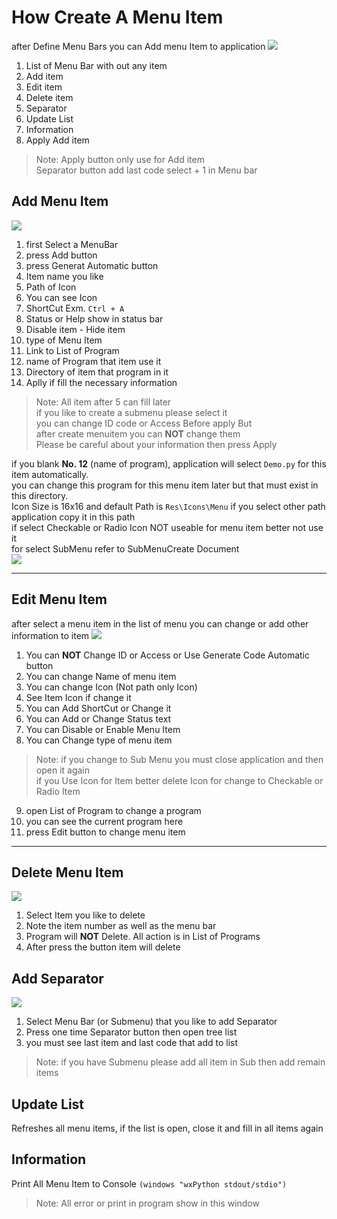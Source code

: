 How Create A Menu Item
======================
after Define Menu Bars you can Add menu Item to application
![](images/1/amni1-1.jpg)

1. List of Menu Bar with out any item
2. Add item 
3. Edit item
4. Delete item
5. Separator
6. Update List
7. Information
8. Apply Add item

> Note:
> Apply button only use for Add item  
> Separator button add last code select + 1 in Menu bar

Add Menu Item
--------

![](images/1/amni2-1.jpg)

1. first Select a MenuBar
2. press Add button
3. press Generat Automatic button 
4. Item name you like 
5. Path of Icon
6. You can see Icon
7. ShortCut Exm. ``Ctrl + A``
8. Status or Help show in status bar
9. Disable item - Hide item
10. type of Menu Item
11. Link to List of Program 
12. name of Program that item use it
13. Directory of item that program in it
14. Aplly if fill the necessary information

> Note: All item after 5 can fill later   
> if you like to create a submenu please select it  
> you can change ID code or Access Before apply But   
> after create menuitem you can **NOT** change them  
> Please be careful about your information then press Apply

if you blank **No. 12** (name of program), application will select ``Demo.py`` for this item automatically.    
you can change this program for this menu item later but that must exist in this directory.  
Icon Size is 16x16 and default Path is ``Res\Icons\Menu`` if you select other path application copy it in this path  
if select Checkable or Radio Icon NOT useable for menu item better not use it    
for select SubMenu refer to SubMenuCreate Document  
![](images/1/amni3.jpg)

--------------------------------------------------------------------------------------------

Edit Menu Item
--------------
after select a menu item in the list of menu you can change or add other information to item
![](images/1/emni4-1.jpg)

1. You can **NOT** Change ID or Access or Use Generate Code Automatic button
2. You can change Name of menu item
3. You can change Icon (Not path only Icon)
4. See Item Icon if change it
5. You can Add ShortCut or Change it
6. You can Add or Change Status text
7. You can Disable or Enable Menu Item 
8. You can Change type of menu item
  > Note: if you change to Sub Menu you must close application and then open it again  
> if you Use Icon for Item better delete Icon for change to Checkable or Radio Item 
9. open List of Program to change a program
10. you can see the current program here
11. press Edit button to change menu item  

------------------------------------------------------------------------------------------------

Delete Menu Item
----------------
![](images/1/dmni5-1.jpg)

1. Select Item you like to delete
2. Note the item number as well as the menu bar
3. Program will **NOT** Delete. All action is in List of Programs 
4. After press the button item will delete

Add Separator
-------------
![](images/1/sprt6-1.jpg)

1. Select Menu Bar (or Submenu) that you like to add Separator
2. Press one time Separator button then open tree list
3. you must see last item and last code that add to list

> Note: if you have Submenu please add all item in Sub then add remain items  


Update List
-----------
Refreshes all menu items, if the list is open, close it and fill in all items again

Information
-----------
Print All Menu Item to Console ```(windows "wxPython stdout/stdio")```
> Note: All error or print in program show in this window


